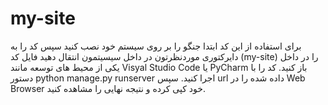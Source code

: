 # my-site 
برای استفاده از این کد ابتدا جنگو را بر روی سیستم خود نصب کنید
سپس کد را به دایرکتوری موردنظرتون در داخل سیسیتمون انتقال دهید
فایل کد (my-site) را در داخل یکی از محیط های توسعه مانند Visyal Studio Code یا PyCharm باز کنید.
کد را با دستور python manage.py runserver اجرا کنید.
سپس url داده شده را در Web Browser خود کپی کرده و نتیجه نهایی را مشاهده کنید.
